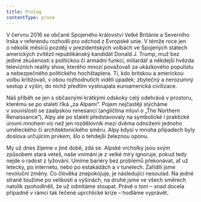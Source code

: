```yaml
---
title: Prolog
contentType: prose
---
```


V červnu 2016 se občané Spojeného království Velké Británie a Severního Irska v referendu rozhodli pro odchod z Evropské unie. V témže roce jen o několik měsíců později v prezidentských volbách ve Spojených státech amerických zvítězil republikánský kandidát Donald J. Trump, muž bez jediné zkušenosti s politickou či armádní funkcí, miliardář a někdejší hvězda televizních reality show, kterého mnozí považovali za ukázkového populistu a nebezpečného politického hochštaplera. Ti, kdo britskou a americkou volbu kritizovali, v obou rozhodnutích viděli úpadek; zbytečný a nerozumný sestup z výšin, do nichž předtím vystoupala euroamerická civilizace.

Náš příběh se jen s občasnými krátkými odskoky celý odehrává v prostoru, kterému se po staletí říká „za Alpami“. Pojem nejčastěji slýcháme v souvislosti se zaalpskou renesancí (angličtina mluví o „The Northern Renaissance“), Alpy ale po staletí představovaly na symbolické i praktické úrovni mnohem víc než jen rozdělovník mezi dvěma odnožemi jednoho uměleckého či architektonického směru. Alpy kdysi v mnoha případech byly doslova určujícím prvkem, šlo o tehdejší železnou oponu.

My už dnes žijeme v jiné době, zdá se. Alpské vrcholky jsou svým způsobem stará veteš, naše vnímání je z velké míry ignoruje, pokud tedy nejde o radost z lyžování. Umíme bariéry bez problémů překonávat, ať už letecky, po internetu, nebo po estakádách a v tunelech. Zařídili jsme revoluční změny. Co člověka znepokojuje, je následující nesoulad. Na jedné straně toužíme po velikosti a výšinách, na druhé jsme ve všech směrech natolik zpohodlněli, že už odmítáme stoupat. Právě o tom – snad docela případně v rámci tak řečené uprchlické krize – hodláme vyprávět.

